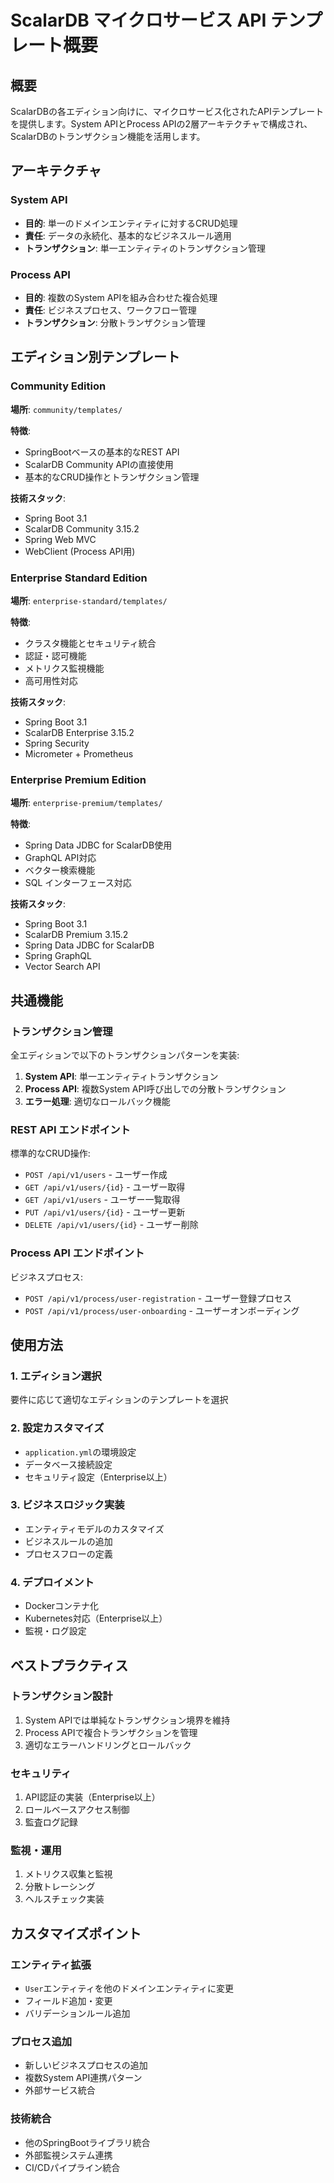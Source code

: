 # ScalarDB マイクロサービス API テンプレート概要

## 概要
ScalarDBの各エディション向けに、マイクロサービス化されたAPIテンプレートを提供します。System APIとProcess APIの2層アーキテクチャで構成され、ScalarDBのトランザクション機能を活用します。

## アーキテクチャ

### System API
- **目的**: 単一のドメインエンティティに対するCRUD処理
- **責任**: データの永続化、基本的なビジネスルール適用
- **トランザクション**: 単一エンティティのトランザクション管理

### Process API  
- **目的**: 複数のSystem APIを組み合わせた複合処理
- **責任**: ビジネスプロセス、ワークフロー管理
- **トランザクション**: 分散トランザクション管理

## エディション別テンプレート

### Community Edition
**場所**: `community/templates/`

**特徴**:
- SpringBootベースの基本的なREST API
- ScalarDB Community APIの直接使用
- 基本的なCRUD操作とトランザクション管理

**技術スタック**:
- Spring Boot 3.1
- ScalarDB Community 3.15.2
- Spring Web MVC
- WebClient (Process API用)

### Enterprise Standard Edition
**場所**: `enterprise-standard/templates/`

**特徴**:
- クラスタ機能とセキュリティ統合
- 認証・認可機能
- メトリクス監視機能
- 高可用性対応

**技術スタック**:
- Spring Boot 3.1
- ScalarDB Enterprise 3.15.2
- Spring Security
- Micrometer + Prometheus

### Enterprise Premium Edition
**場所**: `enterprise-premium/templates/`

**特徴**:
- Spring Data JDBC for ScalarDB使用
- GraphQL API対応
- ベクター検索機能
- SQL インターフェース対応

**技術スタック**:
- Spring Boot 3.1
- ScalarDB Premium 3.15.2
- Spring Data JDBC for ScalarDB
- Spring GraphQL
- Vector Search API

## 共通機能

### トランザクション管理
全エディションで以下のトランザクションパターンを実装:

1. **System API**: 単一エンティティトランザクション
2. **Process API**: 複数System API呼び出しでの分散トランザクション
3. **エラー処理**: 適切なロールバック機能

### REST API エンドポイント
標準的なCRUD操作:
- `POST /api/v1/users` - ユーザー作成
- `GET /api/v1/users/{id}` - ユーザー取得
- `GET /api/v1/users` - ユーザー一覧取得
- `PUT /api/v1/users/{id}` - ユーザー更新
- `DELETE /api/v1/users/{id}` - ユーザー削除

### Process API エンドポイント
ビジネスプロセス:
- `POST /api/v1/process/user-registration` - ユーザー登録プロセス
- `POST /api/v1/process/user-onboarding` - ユーザーオンボーディング

## 使用方法

### 1. エディション選択
要件に応じて適切なエディションのテンプレートを選択

### 2. 設定カスタマイズ
- `application.yml`の環境設定
- データベース接続設定
- セキュリティ設定（Enterprise以上）

### 3. ビジネスロジック実装
- エンティティモデルのカスタマイズ
- ビジネスルールの追加
- プロセスフローの定義

### 4. デプロイメント
- Dockerコンテナ化
- Kubernetes対応（Enterprise以上）
- 監視・ログ設定

## ベストプラクティス

### トランザクション設計
1. System APIでは単純なトランザクション境界を維持
2. Process APIで複合トランザクションを管理
3. 適切なエラーハンドリングとロールバック

### セキュリティ
1. API認証の実装（Enterprise以上）
2. ロールベースアクセス制御
3. 監査ログ記録

### 監視・運用
1. メトリクス収集と監視
2. 分散トレーシング
3. ヘルスチェック実装

## カスタマイズポイント

### エンティティ拡張
- `User`エンティティを他のドメインエンティティに変更
- フィールド追加・変更
- バリデーションルール追加

### プロセス追加
- 新しいビジネスプロセスの追加
- 複数System API連携パターン
- 外部サービス統合

### 技術統合
- 他のSpringBootライブラリ統合
- 外部監視システム連携
- CI/CDパイプライン統合